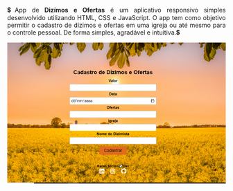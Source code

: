 
<p align="justify">💲App de<strong> Dizímos e Ofertas</strong> é um aplicativo responsivo simples desenvolvido utilizando HTML, CSS e JavaScript. 
O app tem como objetivo permitir o cadastro de dízimos e ofertas em uma igreja ou até mesmo para o controle pessoal. De forma simples, agradável e intuitiva.💲
</align></p>



<img src="https://github.com/patriciamarpaulino/App-dizeofertas/blob/main/img/imgapp.PNG?raw=true">
